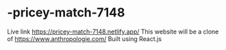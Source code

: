 # -pricey-match-7148
Live link https://pricey-match-7148.netlify.app/
This website will be a clone of https://www.anthropologie.com/ Built using React.js
